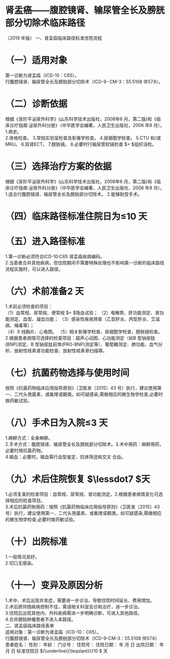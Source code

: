 # 肾盂癌——腹腔镜肾、输尿管全长及膀胱 部分切除术临床路径  
（2019 年版） 一、肾盂癌临床路径标准住院流程  
# （一）适用对象  
第一诊断为肾盂癌（ICD-10：C65）。  
行腹腔镜肾、输尿管全长及膀胱部分切除术（ICD-9- CM-3：55.5108 伴57.6）。  
# （二）诊断依据  
根据《吴阶平泌尿外科学》(山东科学技术出版社，2008年6 月，第二版)和《临床诊疗指南·泌尿外科分册》（中华医学会编著，人民卫生出版社，2006 年8 月）。  
1.病史。  
2.体格检查。 3.常规实验室检查及影像学检查。 4.尿细胞学检查。 5.CTU 和/或MRU。 6.双肾ECT。 7.膀胱镜。 8.必要时行输尿管软镜检查 $+ $组织活检。  
# （三）选择治疗方案的依据  
根据《吴阶平泌尿外科学》(山东科学技术出版社，2008年6 月，第二版)和《临床诊疗指南·泌尿外科分册》（中华医学会编著，人民卫生出版社，2006 年8 月）。  
1.适合行腹腔镜肾、输尿管全长及膀胱部分切除术。 2.能够耐受手术。  
# （四）临床路径标准住院日为≤10 天  
# （五）进入路径标准  
1.第一诊断必须符合ICD-10:C65 肾盂癌疾病编码。  
2.当患者合并其他疾病，但住院期间不需要特殊处理也不影响第一诊断的临床路径流程实施时，可以进入路径。  
# （六）术前准备2 天  
1.术前必须检查的项目：  
（1）血常规、尿常规、便常规 $+ $隐血试验； （2）电解质、肝功能测定、肾功能测定、血型、凝血功能； （3）感染性疾病筛查（乙型肝炎、丙型肝炎、艾滋病、梅毒等）；  
（4）X 线胸片、心电图。 （5）相关影像学检查，尿细胞学检查，膀胱镜检查。  
2.根据患者病情可选择的检查项目：超声心动图、心功能测定（如B 型钠尿肽(BNP)测定、B 型钠尿肽前体(PRO-BNP)测定等）、葡萄糖测定、肺功能、血气分析、放射性核素肾功能检查、放射性核素骨扫描等。  
# （七）抗菌药物选择与使用时间  
按照《抗菌药物临床应用指导原则》（卫医发〔2015〕43 号）执行，建议使用第一、二代头孢菌素，或氟喹诺酮类。如可疑感染,需做相应的微生物学检查,必要时做药敏试验。  
# （八）手术日为入院≤3 天  
1.麻醉方式：全身麻醉。  
2.手术方式：腹腔镜肾、输尿管全长及膀胱部分切除术。3.术中用药：麻醉用药，必要时用抗菌药物。  
4.输血：必要时。输血需行血型鉴定、抗体筛选和交叉 合血。  
# （九）术后住院恢复 $\lessdot7 $天  
1.必须复查的检查项目：血常规、尿常规、肾功能测定。2.根据患者病情变化可选择相应的检查项目。  
3.术后抗菌药物用药：按照《抗菌药物临床应用指导原则》（卫医发〔2015〕43 号）执行，建议使用第一、二代头孢菌素，或氟喹诺酮类。如可疑感染,需做相应的微生物学检查,必要时做药敏试验。  
# （十）出院标准  
1.一般情况良好。  
2.切口无感染。  
# （十一）变异及原因分析  
1.术中、术后出现并发症，需要进一步诊治，导致住院时间延长、费用增加。  
2.术后原伴随疾病控制不佳，需请相关科室会诊和治疗，进一步诊治。  
3.住院后出现其他内、外科疾病需进一步明确诊断，可进入其他路径。  
4.合并膀胱肿瘤患者不进入本路径。  
二、肾盂癌临床路径表单  
适用对象：第一诊断为肾盂癌（ICD-10：C65）。  
行腹腔镜肾、输尿管全长及膀胱部分切除术（ICD-9-CM-3：55.5108 伴57.6）  
患者姓名：               性别：    年龄：      门诊号：        住院号：           住院日期：    年  月  日     出院日期：    年   月   日   标准住院日 ${\underline{{\leqslant}}}10 $ 天  
